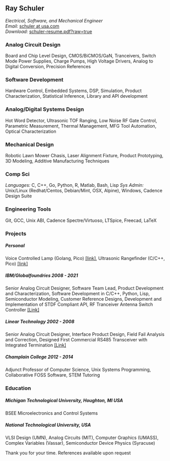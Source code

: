 ## Ray Schuler
_Electrical, Software, and Mechanical Engineer_<br>
_Email:_ <a href="mailto:schuler@usa.com">schuler at usa.com</a><br>
_Download:_ <a href="https://github.com/schuler-robotics/resume/blob/master/images/schuler-resume.pdf">schuler-resume.pdf?raw=true</a><br>

### Analog Circuit Design
Board and Chip Level Design, CMOS/BiCMOS/GaN, Tranceivers, Switch Mode Power Supplies, Charge Pumps, High Voltage Drivers, Analog to Digital Conversion, Precision References

### Software Development
Hardware Control, Embedded Systems, DSP, Simulation, Product Characterization, Statistical Inference, Library and API development

### Analog/Digital Systems Design
Hot Word Detector, Ultrasonic TOF Ranging, Low Noise RF Gate Control, Parametric Measurement, Thermal Management, MFG Tool Automation, Optical Characterization

### Mechanical Design
Robotic Lawn Mower Chasis, Laser Alignment Fixture, Product Prototyping, 3D Modeling, Additive Manufacturing Techniques

### Comp Sci
_Languages:_ C, C++, Go, Python, R, Matlab, Bash, Lisp
_Sys Admin:_ Unix/Linux (Redhat/Centos, Debian/Mint, OSX, Alpine), Windows, Cadence Design Suite

### Engineering Tools
Git, GCC, Unix ABI, Cadence Spectre/Virtuoso, LTSpice, Freecad, LaTeX

### Projects

##### Personal
Voice Controlled Lamp (Golang, Pico) <a href="https://github.com/schuler-robotics/detectword_pico"> [link]</a>, Ultrasonic Rangefinder (C/C++, Pico) <a href="https://github.com/schuler-robotics/ultrasonic-rangefinder"> [link]</a>

##### IBM/Globalfoundries 2008 - 2021
Senior Analog Circuit Designer, Software Team Lead, Product Development and Characterization, Software Development in C/C++, Python, Lisp, Semiconductor Modeling, Customer Reference Designs, Development and Implementation of STDF Compliant API, RF Tranceiver Antenna Switch Controller <a href="https://bitbucket.org/rschule2/design/raw/c44039840733abbd1a6b9e8285fb5a20806f0543/scp-application-note-20160915a-public.pdf"> [Link]</a>

##### Linear Technology 2002 - 2008
Senior Analog Circuit Designer, Interface Product Design, Field Fail Analysis and Correction, Designed First Commercial RS485 Transceiver with Integrated Termination <a href="http://www.analog.com/media/en/technical-documentation/lt-journal-article/LTMag-V16N02-07-LTC2859-Schuler.pdf"> [Link]</a>

##### Champlain College 2012 - 2014
Adjunct Professor of Computer Science, Unix Systems Programming, Collaborative FOSS Software,  STEM Tutoring

### Education
##### Michigan Technological University, Houghton, MI USA
BSEE Microelectronics and Control Systems
##### National Technological University, USA
VLSI Design (UMN), Analog Circuits (MIT), Computer Graphics (UMASS), Complex Variables (Vassar), Semiconductor Device Physics (Syracuse)

<p>
Thank you for your time. References available upon request


